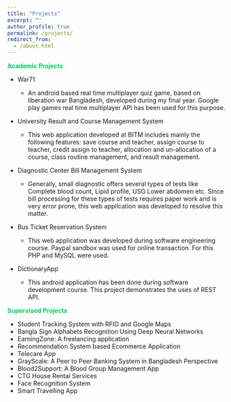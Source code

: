 ```yaml
---
title: "Projects"
excerpt: ""
author_profile: true
permalink: /projects/
redirect_from: 
  - /about.html
---
```


**<font color="#00cc66">Academic Projects</font>**

* War71
  * An android based real time multiplayer quiz game, based on liberation war Bangladesh, developed during my final year. Google play games real time multiplayer API has been used for this purpose.
  
* University Result and Course Management System
  * This web application developed at BITM includes mainly the following features: save course and teacher, assign course to teacher, credit assign to teacher,     allocation and un-allocation of a course, class routine management, and result management.
 
* Diagnostic Center Bill Management System
  * Generally, small diagnostic offers several types of tests like Complete blood count, Lipid profile, USG Lower abdomen etc. 
    Since bill processing for these types of tests requires paper work and is very error prone, this web application was developed to resolve this matter.
* Bus Ticket Reservation System
  * This web application was developed during software engineering course. Paypal sandbox was used for online transaction. For this PHP and MySQL were used.
* DictionaryApp
  * This android application has been done during software development course. This project demonstrates the uses of REST API. 

**<font color="#00cc66">Supervised Projects</font>**

* Student Tracking System with RFID and Google Maps
* Bangla Sign Alphabets Recognition Using Deep Neural Networks
* EarningZone: A freelancing application
* Recommendation System based Ecommerce Application
* Telecare App
* GrayScale: A Peer to Peer Banking System in Bangladesh Perspective
* Blood2Support: A Blood Group Management App
* CTG House Rental Services
* Face Recognition System
* Smart Travelling App
